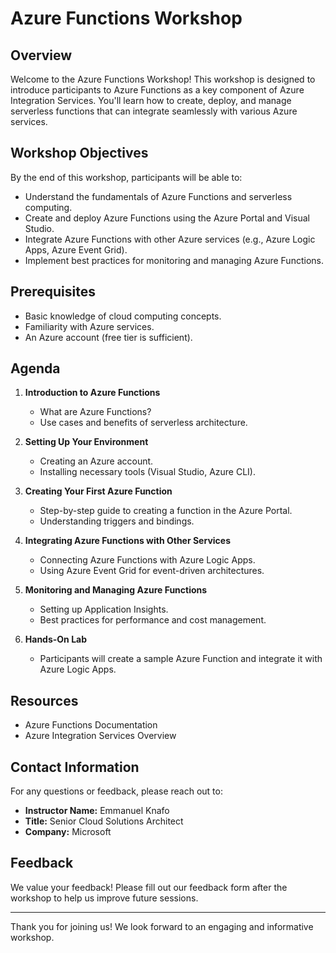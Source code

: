 # Azure Functions Workshop

## Overview
Welcome to the Azure Functions Workshop! This workshop is designed to introduce participants to Azure Functions as a key component of Azure Integration Services. You'll learn how to create, deploy, and manage serverless functions that can integrate seamlessly with various Azure services.

## Workshop Objectives
By the end of this workshop, participants will be able to:
- Understand the fundamentals of Azure Functions and serverless computing.
- Create and deploy Azure Functions using the Azure Portal and Visual Studio.
- Integrate Azure Functions with other Azure services (e.g., Azure Logic Apps, Azure Event Grid).
- Implement best practices for monitoring and managing Azure Functions.

## Prerequisites
- Basic knowledge of cloud computing concepts.
- Familiarity with Azure services.
- An Azure account (free tier is sufficient).

## Agenda
1. **Introduction to Azure Functions**
   - What are Azure Functions?
   - Use cases and benefits of serverless architecture.

2. **Setting Up Your Environment**
   - Creating an Azure account.
   - Installing necessary tools (Visual Studio, Azure CLI).

3. **Creating Your First Azure Function**
   - Step-by-step guide to creating a function in the Azure Portal.
   - Understanding triggers and bindings.

4. **Integrating Azure Functions with Other Services**
   - Connecting Azure Functions with Azure Logic Apps.
   - Using Azure Event Grid for event-driven architectures.

5. **Monitoring and Managing Azure Functions**
   - Setting up Application Insights.
   - Best practices for performance and cost management.

6. **Hands-On Lab**
   - Participants will create a sample Azure Function and integrate it with Azure Logic Apps.

## Resources
- Azure Functions Documentation
- Azure Integration Services Overview

## Contact Information
For any questions or feedback, please reach out to:
- **Instructor Name:** Emmanuel Knafo
- **Title:** Senior Cloud Solutions Architect
- **Company:** Microsoft

## Feedback
We value your feedback! Please fill out our feedback form after the workshop to help us improve future sessions.

---

Thank you for joining us! We look forward to an engaging and informative workshop.
